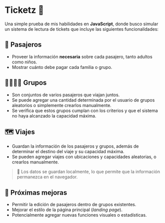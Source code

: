 # Ticketz 🎫

Una simple prueba de mis habilidades en **JavaScript**, donde busco simular un sistema de lectura de tickets que incluye las siguientes funcionalidades:

## 🧍 Pasajeros

* Proveer la información **necesaria** sobre cada pasajero, tanto adultos como niños.
* Mostrar cuánto debe pagar cada familia o grupo.

## 👨‍👩‍👧‍👦 Grupos

* Son conjuntos de varios pasajeros que viajan juntos.
* Se puede agregar una cantidad determinada por el usuario de grupos aleatorios o simplemente crearlos manualmente.
* Se verifica que estos grupos cumplan con los criterios y que el sistema no haya alcanzado la capacidad máxima.

## 🗺️ Viajes

* Guardan la información de los pasajeros y grupos, además de determinar el destino del viaje y su capacidad máxima.
* Se pueden agregar viajes con ubicaciones y capacidades aleatorias, o crearlos manualmente.

> 💾 Los datos se guardan localmente, lo que permite que la información permanezca en el navegador.

## 🚧 Próximas mejoras

* Permitir la edición de pasajeros dentro de grupos existentes.
* Mejorar el estilo de la página principal (*landing page*).
* Potencialmente agregar nuevas funciones visuales o estadísticas.
